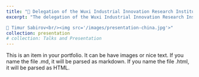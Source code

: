```yaml
---
title: "🤝 Delegation of the Wuxi Industrial Innovation Research Institute visited of the ISR Lab"
excerpt: "The delegation of the Wuxi Industrial Innovation Research Institute visited of the Intelligent Space Robotics Lab. (Skoltech Center for Digital Engineering) as part of a visit to Skoltech. The Head of the laboratory, Associate Professor Dzmitry Tsetserukou and a students of the Master's programs Engineering Systems and Advance Computational Science Ziang Guo, Koffivi Fidèle Gbagbe told about its researches and development, in particular, about research on UAVs, haptics (robot petrol station), large language models and self-driving cars. Arrangements for co-operation reached.

📸 Timur Sabirov<br/><img src='/images/presentation-china.jpg'>"
collection: presentation
# collection: Talks and Presentation
---
```


This is an item in your portfolio. It can be have images or nice text. If you name the file .md, it will be parsed as markdown. If you name the file .html, it will be parsed as HTML. 
